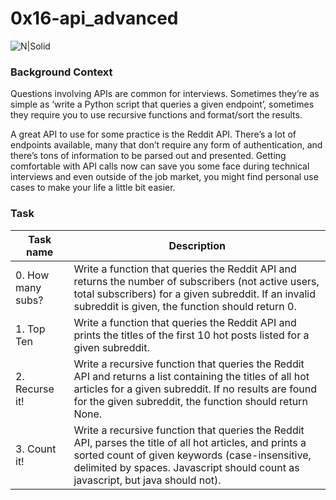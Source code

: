 # 0x16-api_advanced

![N|Solid](https://4.bp.blogspot.com/-wVSij9rfStg/XG7iQvHUqpI/AAAAAAAAGwI/Eol6oonV49k6QgizI6nquU373QVBhxGigCLcBGAs/s1600/image1.png)

### Background Context

Questions involving APIs are common for interviews. Sometimes they’re as simple as ‘write a Python script that queries a given endpoint’, sometimes they require you to use recursive functions and format/sort the results.

A great API to use for some practice is the Reddit API. There’s a lot of endpoints available, many that don’t require any form of authentication, and there’s tons of information to be parsed out and presented. Getting comfortable with API calls now can save you some face during technical interviews and even outside of the job market, you might find personal use cases to make your life a little bit easier.

### Task

| Task name | Description |
| --- | --- |
| 0. How many subs?  | Write a function that queries the Reddit API and returns the number of subscribers (not active users, total subscribers) for a given subreddit. If an invalid subreddit is given, the function should return 0. |
| 1. Top Ten | Write a function that queries the Reddit API and prints the titles of the first 10 hot posts listed for a given subreddit. |
| 2. Recurse it! | Write a recursive function that queries the Reddit API and returns a list containing the titles of all hot articles for a given subreddit. If no results are found for the given subreddit, the function should return None. |
| 3. Count it! | Write a recursive function that queries the Reddit API, parses the title of all hot articles, and prints a sorted count of given keywords (case-insensitive, delimited by spaces. Javascript should count as javascript, but java should not). |